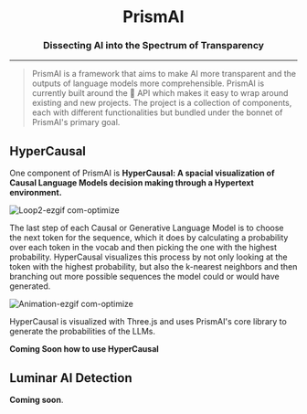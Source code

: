 <div align="center">
  <h1><b>PrismAI</b><br/><h3>Dissecting AI into the Spectrum of Transparency</h3></h1>
  <hr />
</div>

> PrismAI is a framework that aims to make AI more transparent and the outputs of language models more comprehensible. PrismAI is currently built around the 🤗 API which makes it easy to wrap around existing and new projects. The project is a collection of components, each with different functionalities but bundled under the bonnet of PrismAI's primary goal.

## HyperCausal

One component of PrismAI is **HyperCausal: A spacial visualization of Causal Language Models decision making through a Hypertext environment.**

![Loop2-ezgif com-optimize](https://github.com/TheItCrOw/PrismAI/assets/49918134/9701cc27-2e13-4529-92d6-a0a48e801533)

The last step of each Causal or Generative Language Model is to choose the next token for the sequence, which it does by calculating a probability over each token in the vocab and then picking the one with the highest probability. HyperCausal visualizes this process by not only looking at the token with the highest probability, but also the k-nearest neighbors and then branching out more possible sequences the model could or would have generated.

![Animation-ezgif com-optimize](https://github.com/TheItCrOw/PrismAI/assets/49918134/e2b40928-8bfa-4ae6-9390-22629df0c9b0)

HyperCausal is visualized with Three.js and uses PrismAI's core library to generate the probabilities of the LLMs.

**Coming Soon how to use HyperCausal**

## Luminar AI Detection

**Coming soon**.
